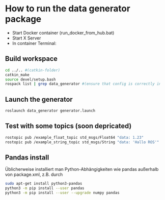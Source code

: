 # How to run the data generator package

- Start Docker container (run_docker_from_hub.bat)
- Start X Server
- In container Terminal:

## Build workspace

```bash
cd ../.. #(catkin-folder)
catkin_make
source devel/setup.bash
rospack list | grep data_generator #(ensure that config is correctly installed and recognized by ROS)
```

## Launch the generator

```bash
roslaunch data_generator generator.launch
```

## Test with some topics (soon depricated)

```bash
rostopic pub /example_float_topic std_msgs/Float64 "data: 1.23"
rostopic pub /example_string_topic std_msgs/String "data: 'Hallo ROS'"
```

## Pandas install

Üblicherweise installiert man Python-Abhängigkeiten wie pandas außerhalb von package.xml, z.B. durch

```bash
sudo apt-get install python3-pandas
python3 -m pip install --user pandas
python3 -m pip install --user --upgrade numpy pandas
```
